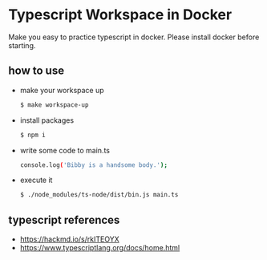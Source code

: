 # Typescript Workspace in Docker

Make you easy to practice typescript in docker. Please install docker before starting.

## how to use

- make your workspace up

  ```bash
  $ make workspace-up
  ```

- install packages

  ```bash
  $ npm i
  ```

- write some code to main.ts
  
  ```bash
  console.log('Bibby is a handsome body.');
  ```

- execute it

  ```bash
  $ ./node_modules/ts-node/dist/bin.js main.ts
  ```

## typescript references

- https://hackmd.io/s/rkITEOYX
- https://www.typescriptlang.org/docs/home.html
